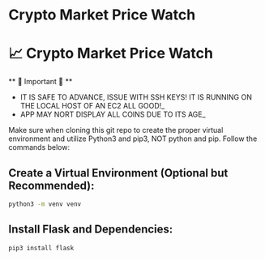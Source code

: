 # Crypto Market Price Watch

# 📈 Crypto Market Price Watch

** 🚨 Important 🚨 **  
- IT IS SAFE TO ADVANCE, ISSUE WITH SSH KEYS! IT IS RUNNING ON THE LOCAL HOST OF AN EC2 ALL GOOD!_
- APP MAY NORT DISPLAY ALL COINS DUE TO ITS AGE_

Make sure when cloning this git repo to create the proper virtual environment and utilize Python3 and pip3, NOT python and pip. Follow the commands below:

## Create a Virtual Environment (Optional but Recommended):
```bash
python3 -m venv venv
```

## Install Flask and Dependencies:
```bash
pip3 install flask
```
